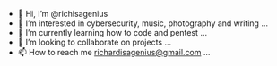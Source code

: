 - 👋 Hi, I’m @richisagenius
- 👀 I’m interested in cybersecurity, music, photography and writing ...
- 🌱 I’m currently learning how to code and pentest ...
- 💞️ I’m looking to collaborate on projects ...
- 📫 How to reach me richardisagenius@gmail.com ...

<!---
richisagenius/richisagenius is a ✨ special ✨ repository because its `README.md` (this file) appears on your GitHub profile.
You can click the Preview link to take a look at your changes.
--->

